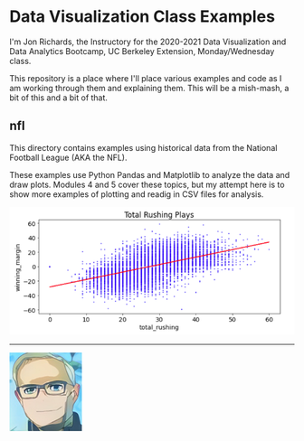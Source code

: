 # Data Visualization Class Examples

I'm Jon Richards, the Instructory for the 2020-2021 Data Visualization and Data Analytics Bootcamp, UC Berkeley Extension, Monday/Wednesday class.

This repository is a place where I'll place various examples and code as I am working through them and explaining them. This will be a mish-mash, a bit of this and a bit of that.

## nfl

This directory contains examples using historical data from the National Football League (AKA the NFL). 

These examples use Python Pandas and Matplotlib to analyze the data and draw plots. Modules 4 and 5 cover these topics, but my attempt here is to show more examples of plotting and readig in CSV files for analysis. 

 ![NFL Total Rushing Plays](nfl/Images/nfl_stats1_total_rushing.png)
 
 -------
 
 ![The Instructor](Images/jon.png)

